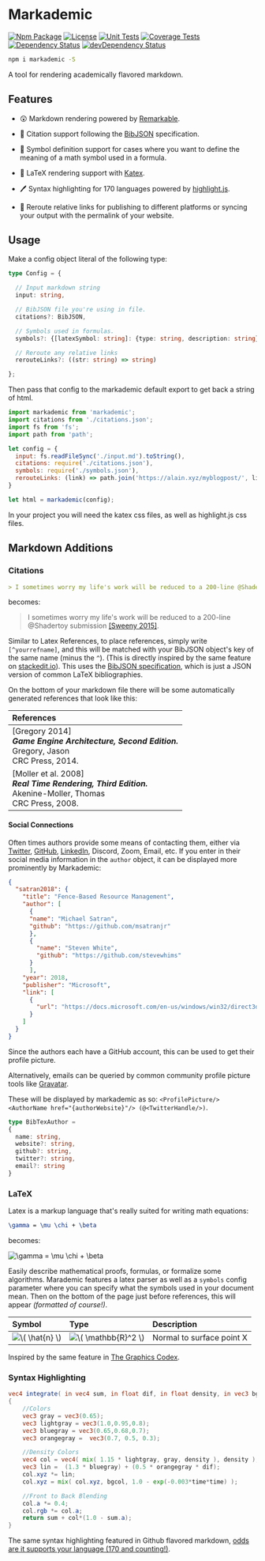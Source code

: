 # Markademic

[![Npm Package][npm-img]][npm-url]
[![License][license-img]][license-url]
[![Unit Tests][travis-img]][travis-url]
[![Coverage Tests][codecov-img]][codecov-url]
[![Dependency Status][david-img]][david-url]
[![devDependency Status][david-dev-img]][david-dev-url]

```bash
npm i markademic -S
```

A tool for rendering academically flavored markdown.

## Features

- 😲 Markdown rendering powered by [Remarkable](https://github.com/jonschlinkert/remarkable).

- 👥 Citation support following the [BibJSON](http://okfnlabs.org/bibjson/) specification.

- 🔣 Symbol definition support for cases where you want to define the meaning of a math symbol used in a formula.

- 🧤 LaTeX rendering support with [Katex](https://khan.github.io/KaTeX/).

- 🖊️ Syntax highlighting for 170 languages powered by [highlight.js](http://highlightjs.org).

- 🌠 Reroute relative links for publishing to different platforms or syncing your output with the permalink of your website.

## Usage

Make a config object literal of the following type:

```ts
type Config = {

  // Input markdown string
  input: string,

  // BibJSON file you're using in file.
  citations?: BibJSON,

  // Symbols used in formulas.
  symbols?: {[latexSymbol: string]: {type: string, description: string}},

  // Reroute any relative links
  rerouteLinks?: ((str: string) => string)

};
```

Then pass that config to the markademic default export to get back a string of html.

```js
import markademic from 'markademic';
import citations from './citations.json';
import fs from 'fs';
import path from 'path';

let config = {
  input: fs.readFileSync('./input.md').toString(),
  citations: require('./citations.json'),
  symbols: require('./symbols.json'),
  rerouteLinks: (link) => path.join('https://alain.xyz/myblogpost/', link)
}

let html = markademic(config);
```

In your project you will need the katex css files, as well as highlight.js css files. 

## Markdown Additions

### Citations

```markdown
> I sometimes worry my life's work will be reduced to a 200-line @Shadertoy submission [^timsweeny].
```

becomes:

> I sometimes worry my life's work will be reduced to a 200-line @Shadertoy submission [[Sweeny 2015]](#sweeny2015).

Similar to Latex References, to place references, simply write `[^yourrefname]`, and this will be matched with your BibJSON object's key of the same name (minus the `^`). (This is directly inspired by the same feature on [stackedit.io](https://stackedit.io)). This uses the [BibJSON specification](https://github.com/plus1tv/bibtex-bibjson), which is just a JSON version of common LaTeX bibliographies.

On the bottom of your markdown file there will be some automatically generated references that look like this:

| References     |
|:---------------|
| [Gregory 2014]<br>**_Game Engine Architecture, Second Edition._**<br>Gregory, Jason<br>CRC Press, 2014. |
| [Moller et al. 2008]<br>**_Real Time Rendering, Third Edition._**<br>Akenine-Moller, Thomas<br>CRC Press, 2008. |

#### Social Connections

Often times authors provide some means of contacting them, either via [Twitter](https://twitter.com/alainxyz), [GitHub](https://github.com/alaingalvan), [LinkedIn](https://linkedin.com/in/alaingalvan), Discord, Zoom, Email, etc. If you enter in their social media information in the `author` object, it can be displayed more prominently by Markademic:

```json
{
  "satran2018": {
    "title": "Fence-Based Resource Management",
    "author": [
      {
      "name": "Michael Satran",
      "github": "https://github.com/msatranjr"
      },
      {
        "name": "Steven White",
        "github": "https://github.com/stevewhims"
      }
      ],
    "year": 2018,
    "publisher": "Microsoft",
    "link": [
      {
        "url": "https://docs.microsoft.com/en-us/windows/win32/direct3d12/fence-based-resource-management"
      }
    ]
  }
}
```

Since the authors each have a GitHub account, this can be used to get their profile picture.

Alternatively, emails can be queried by common community profile picture tools like [Gravatar](https://en.gravatar.com/site/implement/images/).

These will be displayed by markademic as so: `<ProfilePicture/> <AuthorName href="{authorWebsite}"/> (@<TwitterHandle/>)`.

```ts
type BibTexAuthor =
{
  name: string,
  website?: string,
  github?: string,
  twitter?: string,
  email?: string
}
```

### LaTeX

Latex is a markup language that's really suited for writing math equations:

```tex
\gamma = \mu \chi + \beta
```

becomes:

<img src="https://latex.codecogs.com/png.latex?\gamma&space;=&space;\mu&space;\chi&space;&plus;&space;\beta" title="\gamma = \mu \chi + \beta" />

Easily describe mathematical proofs, formulas, or formalize some algorithms. Marademic features a latex parser as well as a `symbols` config parameter where you can specify what the symbols used in your document mean. Then on the bottom of the page just before references, this will appear *(formatted of course!)*.

| Symbol        | Type               | Description                     |
|:--------------|:-------------------|:--------------------------------|
| <img src="https://latex.codecogs.com/png.latex?\(&space;\hat{n}&space;\)" title="\( \hat{n} \)" /> | <img src="https://latex.codecogs.com/png.latex?\(&space;\mathbb{R}^2&space;\)" title="\( \mathbb{R}^2 \)" /> | Normal to surface point X |

Inspired by the same feature in [The Graphics Codex](http://grahpicscodex.com).

### Syntax Highlighting

```glsl
vec4 integrate( in vec4 sum, in float dif, in float density, in vec3 bgcol, in float time )
{
    //Colors
    vec3 gray = vec3(0.65);
    vec3 lightgray = vec3(1.0,0.95,0.8);
    vec3 bluegray = vec3(0.65,0.68,0.7);
    vec3 orangegray =  vec3(0.7, 0.5, 0.3);

    //Density Colors
    vec4 col = vec4( mix( 1.15 * lightgray, gray, density ), density );
    vec3 lin =  (1.3 * bluegray) + (0.5 * orangegray * dif);
    col.xyz *= lin;
    col.xyz = mix( col.xyz, bgcol, 1.0 - exp(-0.003*time*time) );

    //Front to Back Blending
    col.a *= 0.4;
    col.rgb *= col.a;
    return sum + col*(1.0 - sum.a);
}
```

The same syntax highlighting featured in Github flavored markdown, [odds are it supports your language (170 and counting!)](https://highlightjs.org/static/demo/).

[cover-img]: assets/cover.gif
[cover-url]: http://codepen.io/alaingalvan/details/EgjbKP/
[release-img]: https://img.shields.io/badge/release-0.1.0-4dbfcc.svg?style=flat-square
[license-img]: http://img.shields.io/:license-mit-blue.svg?style=flat-square
[license-url]: https://opensource.org/licenses/MIT
[david-url]: https://david-dm.org/plus1tv/markademic
[david-img]: https://david-dm.org/plus1tv/markademic.svg?style=flat-square
[david-dev-url]: https://david-dm.org/plus1tv/markademic#info=devDependencies
[david-dev-img]: https://david-dm.org/plus1tv/markademic/dev-status.svg?style=flat-square
[travis-img]: https://img.shields.io/travis/plus1tv/markademic.svg?style=flat-square
[travis-url]:https://www.travis-ci.com/github/plus1tv/markademic
[codecov-img]:https://img.shields.io/codecov/c/github/plus1tv/markademic.svg?style=flat-square
[codecov-url]: https://codecov.io/gh/plus1tv/markademic
[npm-img]: https://img.shields.io/npm/v/markademic.svg?style=flat-square
[npm-url]: http://npm.im/markademic
[npm-download-img]: https://img.shields.io/npm/dm/markademic.svg?style=flat-square
